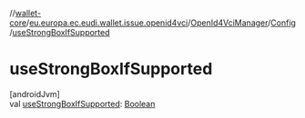//[wallet-core](../../../../index.md)/[eu.europa.ec.eudi.wallet.issue.openid4vci](../../index.md)/[OpenId4VciManager](../index.md)/[Config](index.md)/[useStrongBoxIfSupported](use-strong-box-if-supported.md)

# useStrongBoxIfSupported

[androidJvm]\
val [useStrongBoxIfSupported](use-strong-box-if-supported.md): [Boolean](https://kotlinlang.org/api/latest/jvm/stdlib/kotlin/-boolean/index.html)
